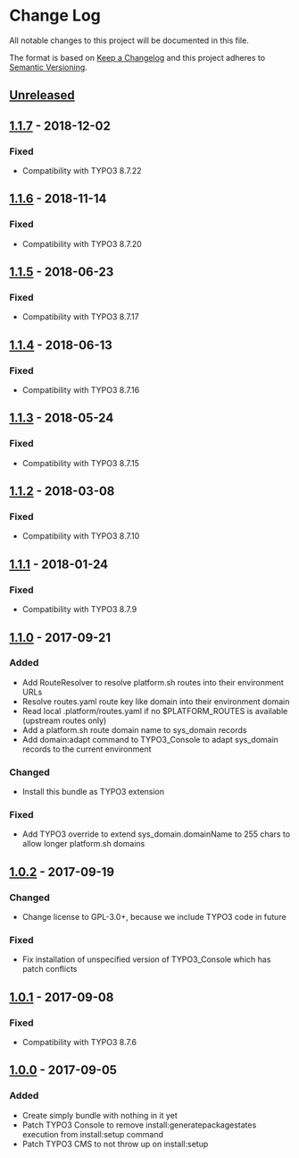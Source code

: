 # Change Log
All notable changes to this project will be documented in this file.

The format is based on [Keep a Changelog](http://keepachangelog.com/) 
and this project adheres to [Semantic Versioning](http://semver.org/).

## [Unreleased]

## [1.1.7] - 2018-12-02
### Fixed
- Compatibility with TYPO3 8.7.22

## [1.1.6] - 2018-11-14
### Fixed
- Compatibility with TYPO3 8.7.20

## [1.1.5] - 2018-06-23
### Fixed
- Compatibility with TYPO3 8.7.17

## [1.1.4] - 2018-06-13
### Fixed
- Compatibility with TYPO3 8.7.16

## [1.1.3] - 2018-05-24
### Fixed
- Compatibility with TYPO3 8.7.15

## [1.1.2] - 2018-03-08
### Fixed
- Compatibility with TYPO3 8.7.10

## [1.1.1] - 2018-01-24
### Fixed
- Compatibility with TYPO3 8.7.9

## [1.1.0] - 2017-09-21
### Added
- Add RouteResolver to resolve platform.sh routes into their environment URLs
- Resolve routes.yaml route key like domain into their environment domain
- Read local .platform/routes.yaml if no $PLATFORM_ROUTES is available (upstream routes only)
- Add a platform.sh route domain name to sys_domain records
- Add domain:adapt command to TYPO3_Console to adapt sys_domain records to the current environment

### Changed
- Install this bundle as TYPO3 extension

### Fixed
- Add TYPO3 override to extend sys_domain.domainName to 255 chars to allow longer platform.sh domains

## [1.0.2] - 2017-09-19
### Changed
- Change license to GPL-3.0+, because we include TYPO3 code in future

### Fixed
- Fix installation of unspecified version of TYPO3_Console which has patch conflicts

## [1.0.1] - 2017-09-08
### Fixed
- Compatibility with TYPO3 8.7.6

## [1.0.0] - 2017-09-05
### Added
- Create simply bundle with nothing in it yet
- Patch TYPO3 Console to remove install:generatepackagestates execution from install:setup command
- Patch TYPO3 CMS to not throw up on install:setup

[Unreleased]: https://github.com/Bartacus/BartacusPlatformshBundle/compare/1.1.7...HEAD
[1.1.7]: https://github.com/Bartacus/BartacusPlatformshBundle/compare/1.1.6...1.1.7
[1.1.6]: https://github.com/Bartacus/BartacusPlatformshBundle/compare/1.1.5...1.1.6
[1.1.5]: https://github.com/Bartacus/BartacusPlatformshBundle/compare/1.1.4...1.1.5
[1.1.4]: https://github.com/Bartacus/BartacusPlatformshBundle/compare/1.1.3...1.1.4
[1.1.3]: https://github.com/Bartacus/BartacusPlatformshBundle/compare/1.1.2...1.1.3
[1.1.2]: https://github.com/Bartacus/BartacusPlatformshBundle/compare/1.1.1...1.1.2
[1.1.1]: https://github.com/Bartacus/BartacusPlatformshBundle/compare/1.1.0...1.1.1
[1.1.0]: https://github.com/Bartacus/BartacusPlatformshBundle/compare/1.0.1...1.1.0
[1.0.2]: https://github.com/Bartacus/BartacusPlatformshBundle/compare/1.0.1...1.0.2
[1.0.1]: https://github.com/Bartacus/BartacusPlatformshBundle/compare/1.0.0...1.0.1
[1.0.0]: https://github.com/Bartacus/BartacusPlatformshBundle/compare/d84fd9f...1.0.0
